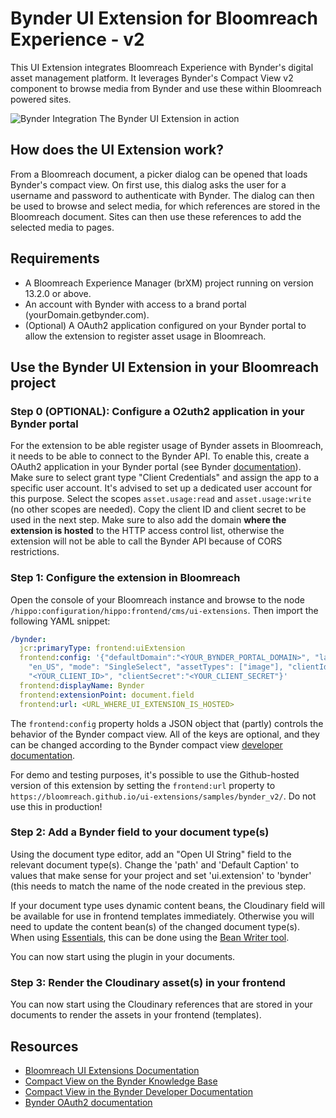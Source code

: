# Bynder UI Extension for Bloomreach Experience - v2

This UI Extension integrates Bloomreach Experience with Bynder's digital asset management platform. It leverages Bynder's Compact View v2 component to browse media from Bynder and use these within Bloomreach powered sites.

![Bynder Integration](Bynder_v2.gif)
The Bynder UI Extension in action

## How does the UI Extension work?

From a Bloomreach document, a picker dialog can be opened that loads Bynder's compact view. On first use, this dialog asks the user for a username and password to authenticate with Bynder. The dialog can then be used to browse and select media, for which references are stored in the Bloomreach document. Sites can then use these references to add the selected media to pages.

## Requirements

- A Bloomreach Experience Manager (brXM) project running on version 13.2.0 or above.
- An account with Bynder with access to a brand portal (yourDomain.getbynder.com).
- (Optional) A OAuth2 application configured on your Bynder portal to allow the extension to register asset usage in Bloomreach.

## Use the Bynder UI Extension in your Bloomreach project

### Step 0 (OPTIONAL): Configure a O2uth2 application in your Bynder portal

For the extension to be able register usage of Bynder assets in Bloomreach, it needs to be able to connect to the Bynder API. To enable this, create a OAuth2 application in your Bynder portal (see Bynder [documentation](https://developer-docs.bynder.com/authentication-oauth2-oauth-apps)). Make sure to select grant type "Client Credentials" and assign the app to a specific user account. It's advised to set up a dedicated user account for this purpose. Select the scopes `asset.usage:read` and `asset.usage:write` (no other scopes are needed). Copy the client ID and client secret to be used in the next step. Make sure to also add the domain **where the extension is hosted** to the HTTP access control list, otherwise the extension will not be able to call the Bynder API because of CORS restrictions.

### Step 1: Configure the extension in Bloomreach

Open the console of your Bloomreach instance and browse to the node `/hippo:configuration/hippo:frontend/cms/ui-extensions`. Then import the following YAML snippet:

```yaml
/bynder:
  jcr:primaryType: frontend:uiExtension
  frontend:config: '{"defaultDomain":"<YOUR_BYNDER_PORTAL_DOMAIN>", "language":
    "en_US", "mode": "SingleSelect", "assetTypes": ["image"], "clientId":
    "<YOUR_CLIENT_ID>", "clientSecret":"<YOUR_CLIENT_SECRET"}'
  frontend:displayName: Bynder
  frontend:extensionPoint: document.field
  frontend:url: <URL_WHERE_UI_EXTENSION_IS_HOSTED>
```

The `frontend:config` property holds a JSON object that (partly) controls the behavior of the Bynder compact view. All of the keys are optional, and they can be changed according to the Bynder compact view [developer documentation](https://developer-docs.bynder.com/ui-components).

For demo and testing purposes, it's possible to use the Github-hosted version of this extension by setting the `frontend:url` property to `https://bloomreach.github.io/ui-extensions/samples/bynder_v2/`. Do not use this in production!

### Step 2: Add a Bynder field to your document type(s)

Using the document type editor, add an "Open UI String" field to the relevant document type(s). Change the 'path' and 'Default Caption' to values that make sense for your project and set 'ui.extension' to 'bynder' (this needs to match the name of the node created in the previous step.

If your document type uses dynamic content beans, the Cloudinary field will be available for use in frontend templates immediately. Otherwise you will need to update the content bean(s) of the changed document type(s). When using [Essentials](https://documentation.bloomreach.com/library/setup/introduction.html), this can be done using the [Bean Writer tool](https://documentation.bloomreach.com/library/setup/development-tools.html#beanwriter).

You can now start using the plugin in your documents.

### Step 3: Render the Cloudinary asset(s) in your frontend

You can now start using the Cloudinary references that are stored in your documents to render the assets in your frontend (templates).

## Resources

- [Bloomreach UI Extensions Documentation](https://documentation.bloomreach.com/library/concepts/open-ui/introduction.html)
- [Compact View on the Bynder Knowledge Base](https://help.bynder.com/system/compact-view.htm)
- [Compact View in the Bynder Developer Documentation](https://developer-docs.bynder.com/UI%20components/)
- [Bynder OAuth2 documentation](https://developer-docs.bynder.com/authentication-oauth2-oauth-apps)
